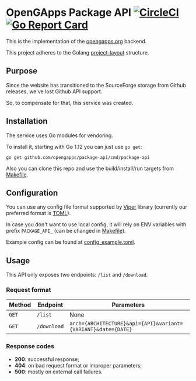 # OpenGApps Package API [![CircleCI](https://circleci.com/gh/opengapps/package-api/tree/master.svg?style=svg)](https://circleci.com/gh/opengapps/package-api/tree/master) [![Go Report Card](https://goreportcard.com/badge/github.com/opengapps/package-api)](https://goreportcard.com/report/github.com/opengapps/package-api)

This is the implementation of the [opengapps.org](https://opengapps.org) backend.

This project adheres to the Golang [project-layout](https://github.com/golang-standards/project-layout) structure.

## Purpose

Since the website has transitioned to the SourceForge storage from Github releases, we've lost Github API support.

So, to compensate for that, this service was created.

## Installation

The service uses Go modules for vendoring.

To install it, starting with Go 1.12 you can just use `go get`:

```shellscript
go get github.com/opengapps/package-api/cmd/package-api
```

Also you can clone this repo and use the build/install/run targets from [Makefile](./Makefile).

## Configuration

You can use any config file format supported by [Viper](https://github.com/spf13/viper) library (currently our preferred format is [TOML](https://github.com/toml-lang/toml)).

In case you don't want to use local config, it will rely on ENV variables with prefix `PACKAGE_API_` (can be changed in [Makefile](./Makefile)).

Example config can be found at [config_example.toml](./resources/config_example.toml).

## Usage

This API only exposes two endpoints: `/list` and `/download`.

### Request format

| Method | Endpoint    | Parameters                                                    |
| ------ | ----------- | ------------------------------------------------------------- |
| `GET`  | `/list`     | None                                                          |
| `GET`  | `/download` | `arch={ARCHITECTURE}&api={API}&variant={VARIANT}&date={DATE}` |

### Response codes

- **200**: successful response;
- **404**: on bad request format or improper parameters;
- **500**: mostly on external call failures.
